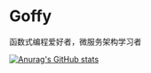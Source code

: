 # Goffy


函数式编程爱好者，微服务架构学习者

[![Anurag's GitHub stats](https://github-readme-stats.vercel.app/api?username=goffyguo&show_icons=true)](https://github.com/anuraghazra/github-readme-stats)

